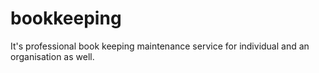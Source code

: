 # bookkeeping
It's professional book keeping maintenance service for individual and an organisation as well.
